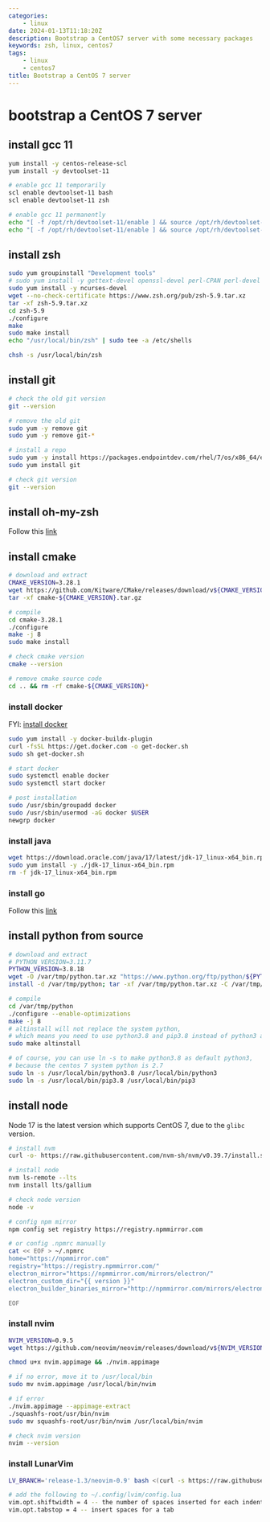 ```yaml
---
categories:
    - linux
date: 2024-01-13T11:18:20Z
description: Bootstrap a CentOS7 server with some necessary packages
keywords: zsh, linux, centos7
tags:
    - linux
    - centos7
title: Bootstrap a CentOS 7 server
---
```




# bootstrap a CentOS 7 server

## install gcc 11

```bash
yum install -y centos-release-scl
yum install -y devtoolset-11

# enable gcc 11 temporarily
scl enable devtoolset-11 bash
scl enable devtoolset-11 zsh

# enable gcc 11 permanently
echo "[ -f /opt/rh/devtoolset-11/enable ] && source /opt/rh/devtoolset-11/enable" >> ~/.bashrc
echo "[ -f /opt/rh/devtoolset-11/enable ] && source /opt/rh/devtoolset-11/enable" >> ~/.zshrc
```

## install zsh

```bash
sudo yum groupinstall "Development tools"
# sudo yum install -y gettext-devel openssl-devel perl-CPAN perl-devel zlib-devel
sudo yum install -y ncurses-devel
wget --no-check-certificate https://www.zsh.org/pub/zsh-5.9.tar.xz
tar -xf zsh-5.9.tar.xz
cd zsh-5.9
./configure
make
sudo make install
echo "/usr/local/bin/zsh" | sudo tee -a /etc/shells

chsh -s /usr/local/bin/zsh
```

## install git

```bash
# check the old git version
git --version

# remove the old git
sudo yum -y remove git
sudo yum -y remove git-*

# install a repo
sudo yum -y install https://packages.endpointdev.com/rhel/7/os/x86_64/endpoint-repo.x86_64.rpm
sudo yum install git

# check git version
git --version
```

## install oh-my-zsh

Follow this [link](https://blog.caoyu.info/build-server-zsh.html)

## install cmake

```bash
# download and extract
CMAKE_VERSION=3.28.1
wget https://github.com/Kitware/CMake/releases/download/v${CMAKE_VERSION}/cmake-${CMAKE_VERSION}.tar.gz
tar -xf cmake-${CMAKE_VERSION}.tar.gz

# compile
cd cmake-3.28.1
./configure
make -j 8
sudo make install

# check cmake version
cmake --version

# remove cmake source code
cd .. && rm -rf cmake-${CMAKE_VERSION}*
```

### install docker

FYI: [install docker](https://docs.docker.com/engine/install/centos/)

```bash
sudo yum install -y docker-buildx-plugin
curl -fsSL https://get.docker.com -o get-docker.sh
sudo sh get-docker.sh

# start docker
sudo systemctl enable docker
sudo systemctl start docker

# post installation
sudo /usr/sbin/groupadd docker
sudo /usr/sbin/usermod -aG docker $USER
newgrp docker
```

### install java

```bash
wget https://download.oracle.com/java/17/latest/jdk-17_linux-x64_bin.rpm
sudo yum install -y ./jdk-17_linux-x64_bin.rpm
rm -f jdk-17_linux-x64_bin.rpm

```

### install go

Follow this [link](https://blog.caoyu.info/install-binary-file.html)

## install python from source

```bash
# download and extract
# PYTHON_VERSION=3.11.7
PYTHON_VERSION=3.8.18
wget -O /var/tmp/python.tar.xz "https://www.python.org/ftp/python/${PYTHON_VERSION}/Python-${PYTHON_VERSION}.tar.xz"
install -d /var/tmp/python; tar -xf /var/tmp/python.tar.xz -C /var/tmp/python --strip-components 1

# compile
cd /var/tmp/python
./configure --enable-optimizations
make -j 8
# altinstall will not replace the system python,
# which means you need to use python3.8 and pip3.8 instead of python3 and pip3
sudo make altinstall

# of course, you can use ln -s to make python3.8 as default python3,
# because the centos 7 system python is 2.7
sudo ln -s /usr/local/bin/python3.8 /usr/local/bin/python3
sudo ln -s /usr/local/bin/pip3.8 /usr/local/bin/pip3
```

## install node

Node 17 is the latest version which supports CentOS 7, due to the `glibc` version.

```bash
# install nvm
curl -o- https://raw.githubusercontent.com/nvm-sh/nvm/v0.39.7/install.sh | bash

# install node
nvm ls-remote --lts
nvm install lts/gallium

# check node version
node -v

# config npm mirror
npm config set registry https://registry.npmmirror.com

# or config .npmrc manually
cat << EOF > ~/.npmrc
home="https://npmmirror.com"
registry="https://registry.npmmirror.com/"
electron_mirror="https://npmmirror.com/mirrors/electron/"
electron_custom_dir="{{ version }}"
electron_builder_binaries_mirror="http://npmmirror.com/mirrors/electron-builder-binaries/"

EOF
```

### install nvim

```bash
NVIM_VERSION=0.9.5
wget https://github.com/neovim/neovim/releases/download/v${NVIM_VERSION}/nvim.appimage

chmod u+x nvim.appimage && ./nvim.appimage

# if no error, move it to /usr/local/bin
sudo mv nvim.appimage /usr/local/bin/nvim

# if error
./nvim.appimage --appimage-extract
./squashfs-root/usr/bin/nvim
sudo mv squashfs-root/usr/bin/nvim /usr/local/bin/nvim

# check nvim version
nvim --version
```

### install LunarVim

```bash
LV_BRANCH='release-1.3/neovim-0.9' bash <(curl -s https://raw.githubusercontent.com/LunarVim/LunarVim/release-1.3/neovim-0.9/utils/installer/install.sh)

# add the following to ~/.config/lvim/config.lua
vim.opt.shiftwidth = 4 -- the number of spaces inserted for each indentation
vim.opt.tabstop = 4 -- insert spaces for a tab
```
